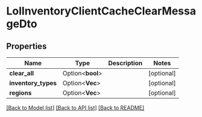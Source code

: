 # LolInventoryClientCacheClearMessageDto

## Properties

Name | Type | Description | Notes
------------ | ------------- | ------------- | -------------
**clear_all** | Option<**bool**> |  | [optional]
**inventory_types** | Option<**Vec<String>**> |  | [optional]
**regions** | Option<**Vec<String>**> |  | [optional]

[[Back to Model list]](../README.md#documentation-for-models) [[Back to API list]](../README.md#documentation-for-api-endpoints) [[Back to README]](../README.md)



